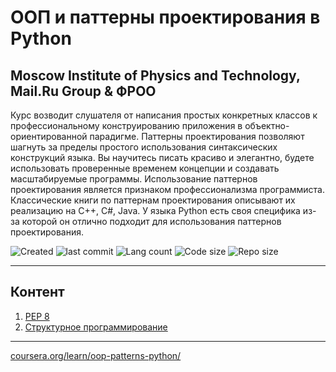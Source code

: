 # ООП и паттерны проектирования в Python

Moscow Institute of Physics and Technology, Mail.Ru Group & ФРОО
------

Курс возводит слушателя от написания простых конкретных классов к профессиональному конструированию приложения в объектно-ориентированной парадигме. Паттерны проектирования позволяют шагнуть за пределы простого использования синтаксических конструкций языка. Вы научитесь писать красиво и элегантно, будете использовать проверенные временем концепции и создавать масштабируемые программы. Использование паттернов проектирования является признаком профессионализма программиста.	
Классические книги по паттернам проектирования описывают их реализацию на C++, C#, Java. У языка Python есть своя специфика из-за которой он отлично подходит для использования паттернов проектирования.


![Created](https://img.shields.io/date/1557933315.svg)
![last commit](https://img.shields.io/github/last-commit/Searge/mipt_oop.svg)
![Lang count](https://img.shields.io/github/languages/count/Searge/mipt_oop.svg)
![Code size](https://img.shields.io/github/languages/code-size/Searge/mipt_oop.svg)
![Repo size](https://img.shields.io/github/repo-size/Searge/mipt_oop.svg)
***

## Контент
1. [PEP 8](https://github.com/Searge/mipt_oop/blob/master/week_1/readme.md#pep-8--общепринятый-стиль-кода-на-языке-python)
2. [Структурное программирование](https://github.com/Searge/mipt_oop/blob/master/week_1/structured_%20programming.md#понятие-о-структурном-программировании)

***
[coursera.org/learn/oop-patterns-python/](https://www.coursera.org/learn/oop-patterns-python/)
